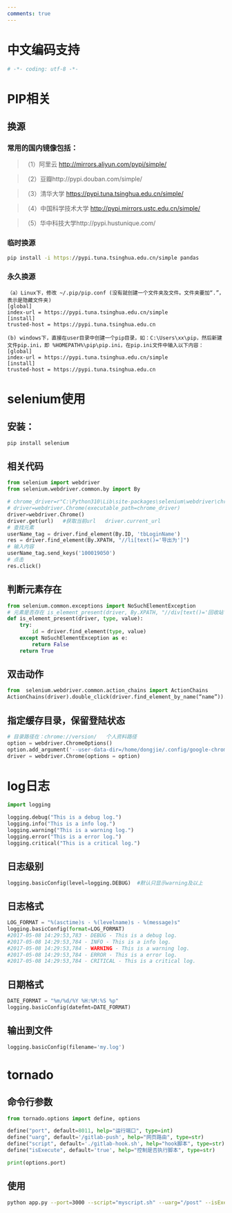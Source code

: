 ```yaml
---
comments: true
---
```


# 中文编码支持

```bash
# -*- coding: utf-8 -*-  
```
# PIP相关
## 换源
### 常用的国内镜像包括：
>（1）阿里云 http://mirrors.aliyun.com/pypi/simple/

>（2）豆瓣http://pypi.douban.com/simple/ 

>（3）清华大学 https://pypi.tuna.tsinghua.edu.cn/simple/

>（4）中国科学技术大学 http://pypi.mirrors.ustc.edu.cn/simple/

>（5）华中科技大学http://pypi.hustunique.com/

### 临时换源
```bash
pip install -i https://pypi.tuna.tsinghua.edu.cn/simple pandas
```
### 永久换源
```
（a）Linux下，修改 ~/.pip/pip.conf (没有就创建一个文件夹及文件。文件夹要加“.”，表示是隐藏文件夹)
[global]
index-url = https://pypi.tuna.tsinghua.edu.cn/simple
[install]
trusted-host = https://pypi.tuna.tsinghua.edu.cn

(b) windows下，直接在user目录中创建一个pip目录，如：C:\Users\xx\pip，然后新建文件pip.ini，即 %HOMEPATH%\pip\pip.ini，在pip.ini文件中输入以下内容：
[global]
index-url = https://pypi.tuna.tsinghua.edu.cn/simple
[install]
trusted-host = https://pypi.tuna.tsinghua.edu.cn
```
# selenium使用
## 安装：
```bash
pip install selenium
```
## 相关代码
```python
from selenium import webdriver
from selenium.webdriver.common.by import By

# chrome_driver=r"C:\Python310\Lib\site-packages\selenium\webdriver\chrome\chromedriver.exe"
# driver=webdriver.Chrome(executable_path=chrome_driver)
driver=webdriver.Chrome()
driver.get(url)   #获取当前url   driver.current_url
# 查找元素
userName_tag = driver.find_element(By.ID, 'tbLoginName')
res = driver.find_element(By.XPATH, "//li[text()='导出为']")
# 输入内容
userName_tag.send_keys('100019050')
# 点击
res.click()
```
## 判断元素存在
```python
from selenium.common.exceptions import NoSuchElementException
# 元素是否存在 is_element_present(driver, By.XPATH, "//div[text()='回收站']")
def is_element_present(driver, type, value):
    try:
        id = driver.find_element(type, value)
    except NoSuchElementException as e:
        return False
    return True
```
## 双击动作
```python
from  selenium.webdriver.common.action_chains import ActionChains
ActionChains(driver).double_click(driver.find_element_by_name(“name”)).perform()
```
## 指定缓存目录，保留登陆状态
```python
# 目录路径在：chrome://version/   个人资料路径
option = webdriver.ChromeOptions()
option.add_argument('--user-data-dir=/home/dongjie/.config/google-chrome')
driver = webdriver.Chrome(options = option)
```
# log日志
```python
import logging

logging.debug("This is a debug log.")
logging.info("This is a info log.")
logging.warning("This is a warning log.")
logging.error("This is a error log.")
logging.critical("This is a critical log.")
```
## 日志级别
```python
logging.basicConfig(level=logging.DEBUG)  #默认只显示warning及以上
```
## 日志格式
```python
LOG_FORMAT = "%(asctime)s - %(levelname)s - %(message)s"
logging.basicConfig(format=LOG_FORMAT)
#2017-05-08 14:29:53,783 - DEBUG - This is a debug log.
#2017-05-08 14:29:53,784 - INFO - This is a info log.
#2017-05-08 14:29:53,784 - WARNING - This is a warning log.
#2017-05-08 14:29:53,784 - ERROR - This is a error log.
#2017-05-08 14:29:53,784 - CRITICAL - This is a critical log.
```
## 日期格式
```python
DATE_FORMAT = "%m/%d/%Y %H:%M:%S %p"
logging.basicConfig(datefmt=DATE_FORMAT)
```
## 输出到文件
```python
logging.basicConfig(filename='my.log')
```
# tornado
## 命令行参数
```python
from tornado.options import define, options

define("port", default=8011, help="运行端口", type=int)
define("uarg", default='/gitlab-push', help="网页路由", type=str)
define("script", default='./gitlab-hook.sh', help="hook脚本", type=str)
define("isExecute", default='true', help="控制是否执行脚本", type=str)

print(options.port)
```
## 使用
```bash
python app.py --port=3000 --script="myscript.sh" --uarg="/post" --isExecute="false"
```